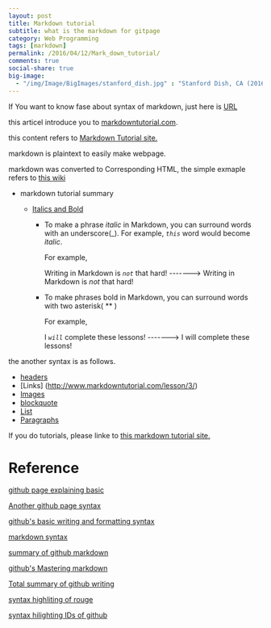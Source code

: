 ```yaml
---
layout: post
title: Markdown tutorial
subtitle: what is the markdown for gitpage
category: Web Programming
tags: [markdown]
permalink: /2016/04/12/Mark_down_tutorial/
comments: true
social-share: true
big-image:
  - "/img/Image/BigImages/stanford_dish.jpg" : "Stanford Dish, CA (2016)"
---
```


If You want to know fase about syntax of markdown, just here is [URL](https://daringfireball.net/projects/markdown/basics)

this articel introduce you to <a href = "http://www.markdowntutorial.com/"> markdowntutorial.com</a>.

this content refers to  <a href = "http://www.markdowntutorial.com/">Markdown Tutorial site. </a>

markdown is plaintext to easily make webpage. 

markdown was converted to Corresponding HTML, the simple exmaple refers to <a href = "https://en.wikipedia.org/wiki/Markdown#Syntax_examples">this wiki</a> 

* markdown tutorial summary

  * [Italics and Bold](http://www.markdowntutorial.com/lesson/1/)
    * To make a phrase _italic_ in Markdown, you can surround words with an underscore(_). For example, <code>_this_</code> word would become _italic_.
    
      For example,
    
      Writing in Markdown is <code>_not_</code> that hard!  ------->   Writing in Markdown is _not_ that hard!   
    
    * To make phrases bold in Markdown, you can surround words with two asterisk( ** )
  
      For example,
    
      I <code>*will*</code> complete these lessons!  ------->  I will complete these lessons!

 the another syntax is as follows.

  * [headers](http://www.markdowntutorial.com/lesson/2/)
  * [Links] (http://www.markdowntutorial.com/lesson/3/)
  * [Images](http://www.markdowntutorial.com/lesson/4/)
  * [blockquote](http://www.markdowntutorial.com/lesson/5/)
  * [List](http://www.markdowntutorial.com/lesson/6/)
  * [Paragraphs](http://www.markdowntutorial.com/lesson/7/)
  
If you do tutorials, please linke to <a href = "http://www.markdowntutorial.com/"> this markdown tutorial site.</a>


# Reference 

 [github page explaining basic](https://help.github.com/articles/basic-writing-and-formatting-syntax/)
 
 [Another github page syntax](https://github.com/adam-p/markdown-here/wiki/Markdown-Cheatsheet)
 
 [github's basic writing and formatting syntax](https://help.github.com/articles/basic-writing-and-formatting-syntax/)
 
 [markdown syntax](https://www.reviewboard.org/docs/manual/2.5/users/markdown/) 
 
 [summary of github markdown](https://enterprise.github.com/downloads/en/markdown-cheatsheet.pdf)
 
 [github's Mastering markdown](https://guides.github.com/features/mastering-markdown/)
 
 [Total summary of github writing](https://help.github.com/categories/writing-on-github/)

 [syntax highliting of rouge](https://github.com/jneen/rouge/wiki/List-of-supported-languages-and-lexers)

 [syntax hilighting IDs of github](https://github.com/jmm/gfm-lang-ids/wiki/GitHub-Flavored-Markdown-%28GFM%29-language-IDs)
